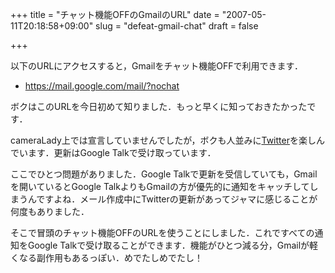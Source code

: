 +++
title = "チャット機能OFFのGmailのURL"
date = "2007-05-11T20:18:58+09:00"
slug = "defeat-gmail-chat"
draft = false

+++

<p>以下のURLにアクセスすると，Gmailをチャット機能OFFで利用できます．</p>
<ul>
<li><a href="https://mail.google.com/mail/?nochat" target="_blank">https://mail.google.com/mail/?nochat</a></li>
</ul>
<p>ボクはこのURLを今日初めて知りました．もっと早くに知っておきたかったです．</p>
<p>cameraLady上では宣言していませんでしたが，ボクも人並みに<a href="http://twitter.com/june29" target="_blank">Twitter</a>を楽しんでいます．更新はGoogle Talkで受け取っています．</p>
<p>ここでひとつ問題がありました．Google Talkで更新を受信していても，Gmailを開いているとGoogle TalkよりもGmailの方が優先的に通知をキャッチしてしまうんですよね．メール作成中にTwitterの更新があってジャマに感じることが何度もありました．</p>
<p>そこで冒頭のチャット機能OFFのURLを使うことにしました．これですべての通知をGoogle Talkで受け取ることができます．機能がひとつ減る分，Gmailが軽くなる副作用もあるっぽい．めでたしめでたし！</p>
